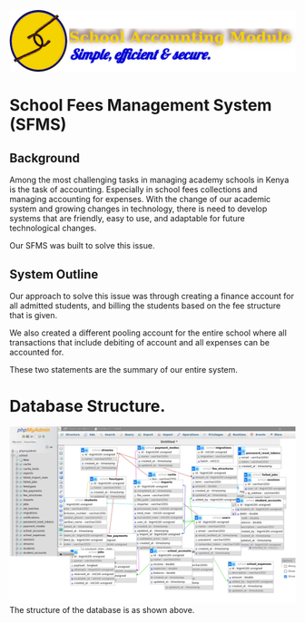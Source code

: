 ![SFMS logo](./images/logo_2.png)
# School Fees Management System (SFMS)

## Background
Among the most challenging tasks in managing academy schools in Kenya is the task of accounting. Especially in school fees collections and managing accounting for expenses. With the change of our academic system and growing changes in technology, there is need to develop systems that are friendly, easy to use, and adaptable for future technological changes. 

Our SFMS was built to solve this issue.

## System Outline

Our approach to solve this issue was through creating a finance account for all admitted students, and billing the students based on the fee structure that is given.

We also created a different pooling account for the entire school where all transactions that include debiting of account and all expenses can be accounted for. 

These two statements are the summary of our entire system.

# Database Structure.
![Database Schema](./images/database.png)
The structure of the database is as shown above.